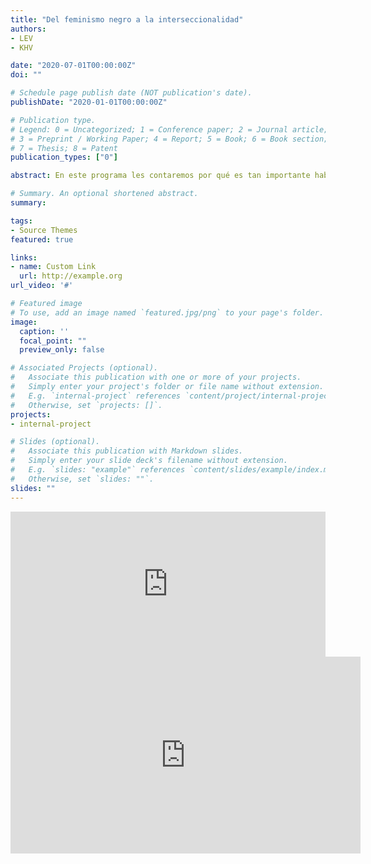 ```yaml
---
title: "Del feminismo negro a la interseccionalidad"
authors:
- LEV
- KHV

date: "2020-07-01T00:00:00Z"
doi: ""

# Schedule page publish date (NOT publication's date).
publishDate: "2020-01-01T00:00:00Z"

# Publication type.
# Legend: 0 = Uncategorized; 1 = Conference paper; 2 = Journal article;
# 3 = Preprint / Working Paper; 4 = Report; 5 = Book; 6 = Book section;
# 7 = Thesis; 8 = Patent
publication_types: ["0"]

abstract: En este programa les contaremos por qué es tan importante hablar de interseccionalidad tanto en el contexto estadounidense como en el latinoamericano. Conoce qué es, sus alcances y cómo transcendió este marco de análisis difundido por Kimberlé Crenshaw.

# Summary. An optional shortened abstract.
summary: 

tags:
- Source Themes
featured: true

links:
- name: Custom Link
  url: http://example.org
url_video: '#'

# Featured image
# To use, add an image named `featured.jpg/png` to your page's folder. 
image:
  caption: ''
  focal_point: ""
  preview_only: false

# Associated Projects (optional).
#   Associate this publication with one or more of your projects.
#   Simply enter your project's folder or file name without extension.
#   E.g. `internal-project` references `content/project/internal-project/index.md`.
#   Otherwise, set `projects: []`.
projects:
- internal-project

# Slides (optional).
#   Associate this publication with Markdown slides.
#   Simply enter your slide deck's filename without extension.
#   E.g. `slides: "example"` references `content/slides/example/index.md`.
#   Otherwise, set `slides: ""`.
slides: ""
---
```


<iframe src="https://open.spotify.com/embed-podcast/episode/73oGirhtFLCaTTaDi0bMev" width="100%" height="232" frameborder="0" allowtransparency="true" allow="encrypted-media"></iframe>

<iframe width="560" height="315" src="https://www.youtube.com/embed/z25JgbYlF8o" frameborder="0" allow="accelerometer; autoplay; encrypted-media; gyroscope; picture-in-picture" allowfullscreen></iframe>